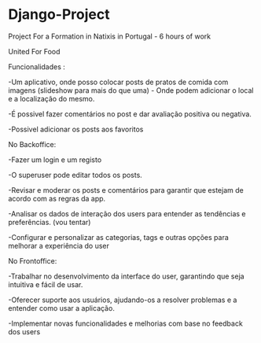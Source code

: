 # Django-Project
Project For a Formation in Natixis in Portugal - 6 hours of work


United For Food

Funcionalidades :

-Um aplicativo, onde posso colocar posts de pratos de comida com imagens (slideshow para mais do que uma) - Onde podem adicionar o local e a localização do mesmo.

-É possivel fazer comentários no post e dar avaliação positiva ou negativa.

-Possivel adicionar os posts aos favoritos


No Backoffice:

-Fazer um login e um registo

-O superuser pode editar todos os posts.

-Revisar e moderar os posts e comentários para garantir que estejam de acordo com as regras da app.

-Analisar os dados de interação dos users para entender as tendências e preferências. (vou tentar)

-Configurar e personalizar as categorias, tags e outras opções para melhorar a experiência do user

No Frontoffice:

-Trabalhar no desenvolvimento da interface do user, garantindo que seja intuitiva e fácil de usar.

-Oferecer suporte aos usuários, ajudando-os a resolver problemas e a entender como usar a aplicação.

-Implementar novas funcionalidades e melhorias com base no feedback dos users
